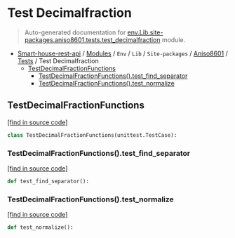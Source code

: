 # Test Decimalfraction

> Auto-generated documentation for [env.Lib.site-packages.aniso8601.tests.test_decimalfraction](..\..\..\..\..\..\env\Lib\site-packages\aniso8601\tests\test_decimalfraction.py) module.

- [Smart-house-rest-api](..\..\..\..\..\README.md#description) / [Modules](..\..\..\..\..\MODULES.md#smart-house-rest-api-modules) / `Env` / `Lib` / `Site-packages` / [Aniso8601](..\index.md#aniso8601) / [Tests](index.md#tests) / Test Decimalfraction
    - [TestDecimalFractionFunctions](#testdecimalfractionfunctions)
        - [TestDecimalFractionFunctions().test_find_separator](#testdecimalfractionfunctionstest_find_separator)
        - [TestDecimalFractionFunctions().test_normalize](#testdecimalfractionfunctionstest_normalize)

## TestDecimalFractionFunctions

[[find in source code]](..\..\..\..\..\..\env\Lib\site-packages\aniso8601\tests\test_decimalfraction.py#L13)

```python
class TestDecimalFractionFunctions(unittest.TestCase):
```

### TestDecimalFractionFunctions().test_find_separator

[[find in source code]](..\..\..\..\..\..\env\Lib\site-packages\aniso8601\tests\test_decimalfraction.py#L14)

```python
def test_find_separator():
```

### TestDecimalFractionFunctions().test_normalize

[[find in source code]](..\..\..\..\..\..\env\Lib\site-packages\aniso8601\tests\test_decimalfraction.py#L20)

```python
def test_normalize():
```
